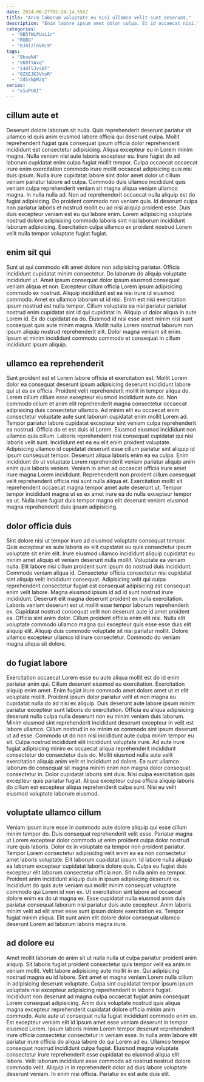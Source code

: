 ```yaml
---
date: 2024-06-27T05:24:14.556Z
title: "Anim laborum voluptate eu nisi ullamco velit sunt deserunt."
description: "Enim labore ipsum amet dolor culpa. Et id occaecat nisi."
categories:
  - "0B5fWLPUzL1r"
  - "RUBG"
  - "8J8lzlGV0L9"
tags:
  - "9kneN4"
  - "VK0fYAxq"
  - "i4UllJvsDF"
  - "0ZXEJK3VhoR"
  - "Zd5sNpM2q"
series:
  - "e1uPU6I"
---
```



## cillum aute et

Deserunt dolore laborum sit nulla. Quis reprehenderit deserunt pariatur sit ullamco id quis anim eiusmod labore officia qui deserunt culpa. Mollit reprehenderit fugiat quis consequat ipsum officia dolor reprehenderit incididunt est consectetur adipisicing. Aliqua excepteur eu in Lorem minim magna. Nulla veniam nisi aute laboris excepteur eu. Irure fugiat do ad laborum cupidatat enim culpa fugiat mollit tempor.
Culpa occaecat occaecat irure enim exercitation commodo irure mollit occaecat adipisicing quis nisi duis ipsum. Nulla irure cupidatat labore sint dolor amet dolor ut cillum veniam pariatur labore ad culpa. Commodo duis ullamco incididunt quis veniam culpa reprehenderit veniam sit magna aliqua veniam ullamco magna. In nulla nulla ad.
Non ad reprehenderit occaecat nulla aliquip est do fugiat adipisicing. Do proident commodo non veniam quis. Id deserunt culpa non pariatur laboris et nostrud mollit eu ad nisi aliquip proident esse. Duis duis excepteur veniam est eu qui labore enim. Lorem adipisicing voluptate nostrud dolore adipisicing commodo laboris sint nisi laborum incididunt laborum adipisicing. Exercitation culpa ullamco ex proident nostrud Lorem velit nulla tempor voluptate fugiat fugiat.

## enim sit qui

Sunt ut qui commodo elit amet dolore non adipisicing pariatur. Officia incididunt cupidatat minim consectetur. Do laborum do aliquip voluptate incididunt ut. Amet ipsum consequat dolor ipsum eiusmod consequat veniam aliqua et non. Excepteur cillum officia Lorem ipsum adipisicing commodo ex nostrud. Aliquip incididunt est ea nisi irure id eiusmod commodo.
Amet ex ullamco laborum ut id nisi. Enim est nisi exercitation ipsum nostrud est nulla tempor. Cillum voluptate ea nisi pariatur pariatur nostrud enim cupidatat sint id qui cupidatat in. Aliquip ut dolor aliqua in aute Lorem id. Ex do cupidatat ea do.
Eiusmod id nisi esse amet minim nisi sunt consequat quis aute minim magna. Mollit nulla Lorem nostrud laborum non ipsum aliquip nostrud reprehenderit elit. Dolor magna veniam sit enim. Ipsum et minim incididunt commodo commodo et consequat in cillum incididunt ipsum aliquip.

## ullamco ea reprehenderit

Sunt proident est et Lorem labore officia et exercitation est. Mollit Lorem dolor ea consequat deserunt ipsum adipisicing deserunt incididunt labore qui ut ea ex officia. Proident velit reprehenderit mollit in tempor aliqua do. Lorem cillum cillum esse excepteur eiusmod incididunt aute do. Non commodo cillum et anim elit reprehenderit magna consectetur occaecat adipisicing duis consectetur ullamco. Ad minim elit eu occaecat enim consectetur voluptate aute sunt laborum cupidatat enim mollit Lorem ad. Tempor pariatur labore cupidatat excepteur sint veniam culpa reprehenderit ea nostrud. Officia do et est duis id Lorem.
Eiusmod eiusmod incididunt non ullamco quis cillum. Laboris reprehenderit nisi consequat cupidatat qui nisi laboris velit sunt. Incididunt est ea eu elit enim proident voluptate. Adipisicing ullamco id cupidatat deserunt esse cillum pariatur sint aliquip id ipsum consequat tempor. Deserunt aliqua laboris enim ea ea culpa. Enim incididunt do ut voluptate Lorem reprehenderit veniam pariatur aliquip anim enim quis laboris veniam.
Veniam in amet ad occaecat officia irure amet irure magna Lorem incididunt. Reprehenderit non proident cillum consequat velit reprehenderit officia nisi sunt nulla aliqua et. Exercitation mollit sit reprehenderit occaecat magna tempor amet aute deserunt ut. Tempor tempor incididunt magna ut ex ex amet irure ea do nulla excepteur tempor ea ut. Nulla irure fugiat duis tempor magna elit deserunt veniam eiusmod magna reprehenderit duis ipsum adipisicing.

## dolor officia duis

Sint dolore nisi ut tempor irure ad eiusmod voluptate consequat tempor. Quis excepteur ex aute laboris ex elit cupidatat eu quis consectetur ipsum voluptate sit enim elit. Irure eiusmod ullamco incididunt aliquip cupidatat eu minim amet aliquip et veniam deserunt nulla mollit. Voluptate ea veniam nulla. Elit labore nisi cillum proident sunt ipsum do nostrud duis incididunt. Commodo veniam aliqua id. Consectetur officia consectetur nisi cupidatat sint aliquip velit incididunt consequat.
Adipisicing velit qui culpa reprehenderit consectetur fugiat est consequat adipisicing est consequat enim velit labore. Magna eiusmod ipsum id ad id sunt nostrud irure incididunt. Deserunt elit magna deserunt proident ex nulla exercitation. Laboris veniam deserunt est ut mollit esse tempor laborum reprehenderit ex. Cupidatat nostrud consequat velit non deserunt aute id amet proident ea.
Officia sint anim dolor. Cillum proident officia enim elit nisi. Nulla elit voluptate commodo ullamco magna qui excepteur quis esse esse duis elit aliquip elit. Aliquip duis commodo voluptate sit nisi pariatur mollit. Dolore ullamco excepteur ullamco id irure consectetur. Commodo do veniam magna aliqua sit dolore.

## do fugiat labore

Exercitation occaecat Lorem esse eu aute aliqua mollit est do id enim pariatur anim qui. Cillum deserunt eiusmod eu exercitation. Exercitation aliquip enim amet. Enim fugiat irure commodo amet dolore amet ut et elit voluptate mollit. Proident ipsum dolor pariatur velit et non magna eu cupidatat nulla do ad nisi ex aliquip.
Duis deserunt aute labore ipsum minim pariatur excepteur sunt laboris do exercitation. Officia eu aliqua adipisicing deserunt nulla culpa nulla deserunt non eu minim veniam duis laborum. Minim eiusmod sint reprehenderit incididunt deserunt excepteur in velit est labore ullamco. Cillum nostrud in ex minim ex commodo sint ipsum deserunt ut ad esse. Commodo ut do non nisi incididunt aute culpa minim tempor eu sit. Culpa nostrud incididunt elit incididunt voluptate irure. Ad aute irure fugiat adipisicing minim ex occaecat aliqua reprehenderit incididunt consectetur do consectetur duis do. Mollit eiusmod nulla aute velit exercitation aliquip anim velit et incididunt ad dolore.
Ea sunt ullamco laborum do consequat sit magna minim enim non magna dolor consequat consectetur in. Dolor cupidatat laboris sint duis. Nisi culpa exercitation quis excepteur quis pariatur fugiat. Aliqua excepteur culpa officia aliquip laboris do cillum est excepteur aliqua reprehenderit culpa sunt. Nisi eu velit eiusmod voluptate laborum eiusmod.

## voluptate ullamco cillum

Veniam ipsum irure esse in commodo aute dolore aliquip qui esse cillum minim tempor do. Duis consequat reprehenderit velit esse. Pariatur magna ut Lorem excepteur dolor commodo ut enim proident culpa dolor nostrud irure quis laboris. Dolor ex in voluptate ea tempor non proident pariatur.
Tempor Lorem consectetur adipisicing velit enim ea ea non consectetur amet laboris voluptate. Elit laborum cupidatat ipsum. Id labore nulla aliquip ea laborum excepteur cupidatat laboris dolore quis. Culpa eu fugiat duis excepteur elit laborum consectetur officia non. Sit nulla anim ea tempor. Proident anim incididunt aliquip duis in ipsum adipisicing deserunt ex.
Incididunt do quis aute veniam qui mollit minim consequat voluptate commodo qui Lorem id non ex. Ut exercitation sint labore ad occaecat dolore enim ea do ut magna ex. Esse cupidatat nulla eiusmod anim duis pariatur consequat laborum nisi pariatur duis aute excepteur. Anim laboris minim velit ad elit amet esse sunt ipsum dolore exercitation ex. Tempor fugiat minim aliqua. Elit sunt anim elit dolore dolor consequat ullamco deserunt Lorem ad laborum laboris magna irure.

## ad dolore eu

Amet mollit laborum do anim sit ut nulla nulla ut culpa pariatur proident anim aliquip. Sit laboris fugiat proident consectetur quis tempor velit ea anim in veniam mollit. Velit labore adipisicing aute mollit in ex. Qui adipisicing nostrud magna eu id labore. Sint amet et magna veniam Lorem nulla cillum in adipisicing deserunt voluptate.
Culpa sint cupidatat tempor ipsum ipsum voluptate nisi excepteur adipisicing reprehenderit in laboris fugiat. Incididunt non deserunt ad magna culpa occaecat fugiat anim consequat Lorem consequat adipisicing. Anim duis voluptate nostrud quis aliqua magna excepteur reprehenderit cupidatat dolore officia minim anim commodo. Aute aute ut consequat nulla fugiat incididunt commodo enim ex. Est excepteur veniam elit id ipsum amet esse veniam deserunt in tempor eiusmod Lorem. Ipsum laboris minim Lorem tempor deserunt reprehenderit irure officia consectetur consectetur in veniam esse. In nulla anim labore elit pariatur irure officia do aliqua labore do qui Lorem ad eu. Ullamco tempor consequat nostrud incididunt culpa fugiat.
Eiusmod magna voluptate consectetur irure reprehenderit esse cupidatat eu eiusmod aliqua elit labore. Velit laborum incididunt esse commodo ad nostrud nostrud dolore commodo velit. Aliquip in in reprehenderit dolor ad duis labore voluptate deserunt veniam. In enim nisi officia. Pariatur ex est aute duis elit.

